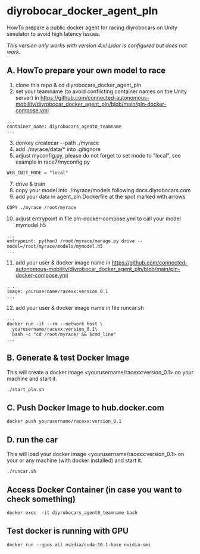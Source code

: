 # diyrobocar_docker_agent_pln
HowTo prepare a public docker agent for racing diyrobocars on Unity simulator to avoid high latency issues.

*This version only works with version 4.x! Lidar is configured but does not work.*


## A. HowTo prepare your own model to race

1. clone this repo & cd diyrobocars_docker_agent_pln
2. set your teamname (to avoid conflicting container names on the Unity server) in  https://github.com/connected-autonomous-mobility/diyrobocar_docker_agent_pln/blob/main/pln-docker-compose.yml
```
...
container_name: diyrobocars_agent0_teamname
...
```
3. donkey createcar --path ./myrace
4. add ./myrace/data/* into .gitignore
5. adjust myconfig.py, please do not forget to set mode to "local", see example in race7/myconfig.py
```
WEB_INIT_MODE = "local"   
```
7. drive & train 
8. copy your model into ./myrace/models following docs.diyrobocars.com
9. add your data in agent_pln.Dockerfile at the spot marked with arrows
```
COPY ./myrace /root/myrace
```
10. adjust entrypoint in file pln-docker-compose.yml to call your model mymodel.h5
```
...
entrypoint: python3 /root/myrace/manage.py drive --model=/root/myrace/models/mymodel.h5
...
```
11. add your user & docker image name in https://github.com/connected-autonomous-mobility/diyrobocar_docker_agent_pln/blob/main/pln-docker-compose.yml
```
...
image: yourusername/racexx:version_0.1
...
```
12. add your user & docker image name in file runcar.sh
```
...
docker run -it --rm --network host \
  yourusername/racexx:version_0.1\
  bash -c "cd /root/myrace/ && $cmd_line"
...
```

## B. Generate & test Docker Image
This will create a docker image <yourusername/racexx:version_0.1> on your machine and start it. 
```
./start_pln.sh
```
## C. Push Docker Image to hub.docker.com
```
docker push yourusername/racexx:version_0.1
```

## D. run the car
This will load your docker image <yourusername/racexx:version_0.1> on your or any machine (with docker installed) and start it. 
```
./runcar.sh
```

## Access Docker Container (in case you want to check something)
```
docker exec  -it diyrobocars_agent0_teamname bash
```

## Test docker is running with GPU
```
docker run --gpus all nvidia/cuda:10.1-base nvidia-smi
```
